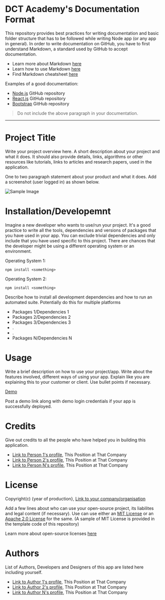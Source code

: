 # DCT Academy's Documentation Format

This repository provides best practices for writing documentation and basic folder structure that has to be followed while writing Node app (or any app in general). In order to write documentation on GitHub, you have to first understand Markdown, a standard used by GitHub to accept documentation. 

* Learn more about Markdown [here](https://en.wikipedia.org/wiki/Markdown)
* Learn how to use Markdown [here](https://www.markdowntutorial.com/)
* Find Markdown cheatsheet [here](https://github.com/adam-p/markdown-here/wiki/Markdown-Cheatsheet)

Examples of a good documentation:
* [Node.js](https://github.com/nodejs/node) GitHub repository
* [React.js](https://github.com/facebook/react) GitHub repository
* [Bootstrap](https://github.com/twbs/bootstrap) GitHub repository

> Do not include the above paragraph in your documentation.

---

# Project Title

Write your project overview here. A short description about your project and what it does. It should also provide details, links, algorithms or other resources like tutorials, links to articles and research papers, used in the application.

One to two paragraph statement about your product and what it does. Add a screenshot (user logged in) as shown below.

![Sample Image](https://via.placeholder.com/1000x450)

# Installation/Developemnt

Imagine a new developer who wants to use/run your project. It's a good practice to write all the tools, dependencies and versions of packages that you have used in your app. You can exclude trivial dependencies and only include that you have used specific to this project. There are chances that the developer might be using a different operating system or an environment.

Operating System 1:

```
npm install <something>
```

Operating System 2:

```
npm install <something>
```
Describe how to install all development dependencies and how to run an automated suite. Potentially do this for multiple platforms

* Packages 1/Dependencies 1
* Packages 2/Dependencies 2
* Packages 3/Dependencies 3
* .
* .
* Packages N/Dependencies N

# Usage 
Write a brief description on how to use your project/app. Write about the features involved, different ways of using your app. Explain like you are explaining this to your customer or client. Use bullet points if necessary.

[Demo](https://<demo-link>.com)

Post a demo link along with demo login credentials if your app is successfully deployed.

# Credits
Give out credits to all the people who have helped you in building this application.

* [Link to Person 1's profile](https://<link-to-person1s-profile>/), This Position at That Company
* [Link to Person 2's profile](https://<link-to-person2s-profile>/), This Position at That Company
* [Link to Person N's profile](https://<link-to-personNs-profile>/), This Position at That Company

# License

Copyright(c) {year of production}, [Link to your company/organisation](https://www.yourorg.com)

Add a few lines about who can use your open-source project, its liabilites and legal content (if necessary). Use can use either an [MIT License](https://opensource.org/licenses/MIT) or an [Apache 2.0 License](https://www.apache.org/licenses/LICENSE-2.0) for the same. (A sample of MIT License is provided in the template code of this repository)

Learn more about open-source licenses [here](https://help.github.com/articles/licensing-a-repository/)

# Authors
List of Authors, Developers and Designers of this app are listed here including yourself.

* [Link to Author 1's profile](https://<link-to-author1s-profile>/), This Position at That Company
* [Link to Author 2's profile](https://<link-to-author2s-profile>/), This Position at That Company
* [Link to Author N's profile](https://<link-to-authorNs-profile>/), This Position at That Company
